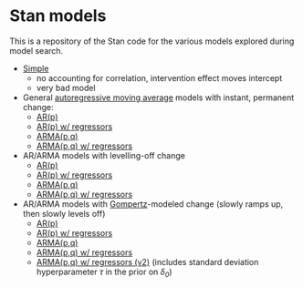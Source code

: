 # Stan models

This is a repository of the Stan code for the various models explored during model search.

- [Simple](simple.stan)
  - no accounting for correlation, intervention effect moves intercept
  - very bad model
- General [autoregressive moving average](https://en.wikipedia.org/wiki/Autoregressive%E2%80%93moving-average_model) models with instant, permanent change:
  - [AR(p)](ar.stan)
  - [AR(p) w/ regressors](ar_regression.stan)
  - [ARMA(p,q)](arma.stan)
  - [ARMA(p,q) w/ regressors](arma_regression.stan)
- AR/ARMA models with levelling-off change
  - [AR(p)](ar_p3e.stan)
  - [AR(p) w/ regressors](ar_regression_p3e.stan)
  - [ARMA(p,q)](arma_p3e.stan)
  - [ARMA(p,q) w/ regressors](arma_regression_p3e.stan)
- AR/ARMA models with [Gompertz](https://en.wikipedia.org/wiki/Gompertz_function)-modeled change (slowly ramps up, then slowly levels off)
  - [AR(p)](ar_p5e.stan)
  - [AR(p) w/ regressors](ar_regression_p5e.stan)
  - [ARMA(p,q)](arma_p5e.stan)
  - [ARMA(p,q) w/ regressors](arma_regression_p5e.stan)
  - [ARMA(p,q) w/ regressors (v2)](arma_regression_p5e.stan) (includes standard deviation hyperparameter *&tau;* in the prior on *&delta;<sub>0</sub>*)
